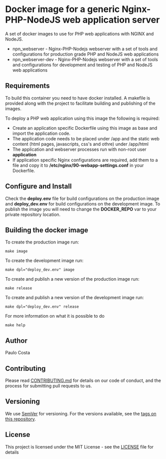 # Docker image for a generic Nginx-PHP-NodeJS web application server

A set of docker images to use for PHP web applications with NGINX and NodeJS.

- npn_webserver - Nginx-PHP-Nodejs webserver with a set of tools and configurations for production grade PHP and NodeJS web applications
- npn_webserver-dev - Nginx-PHP-Nodejs webserver with a set of tools and configurations for development and testing of PHP and NodeJS web applications

## Requirements

To build this container you need to have docker installed. A makefile is provided along with the project to facilitate 
building and publishing of the images.

To deploy a PHP web application using this image the following is required:

- Create an application specific Dockerfile using this image as base and import the application code.
- The application code needs to be placed under /app and the static web content (html pages, javascripts, css's and othre) under /app/html
- The application and webserver processes run with non-root user **application**
- If application specific Nginx configurations are required, add them to a file and copy it to **/etc/nginx/90-webapp-settings.conf** in your Dockerfile.

## Configure and Install

Check the **deploy.env** file for build configurations on the production image and **deploy_dev.env** 
for build configurations on the development image. To publish the image you will need to change the 
**DOCKER_REPO** var to your private repository location.

## Building the docker image

To create the production image run:
```
make image
```

To create the development image run:
```
make dpl="deploy_dev.env" image
```

To create and publish a new version of the production image run:
```
make release
```

To create and publish a new version of the development image run:
```
make dpl="deploy_dev.env" release
```

For more information on what it is possible to do

```
make help
```

## Author

Paulo Costa

## Contributing

Please read [CONTRIBUTING.md](CONTRIBUTING.md) for details on our code of conduct, and the process for submitting pull requests to us.

## Versioning

We use [SemVer](http://semver.org/) for versioning. For the versions available, see the [tags on this repository](https://github.com/fccn/docker-npn-webapp-base/tags).

## License

This project is licensed under the MIT License - see the [LICENSE](LICENSE) file for details
